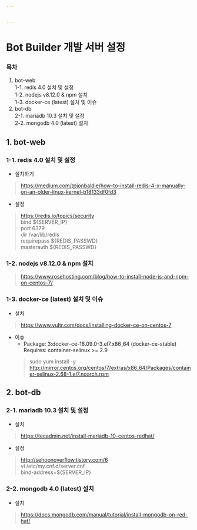 ```yaml
---


---
```


<h1 id="bot-builder-개발-서버-설정">Bot Builder 개발 서버 설정</h1>
<h3 id="목차">목차</h3>
<ol>
<li>bot-web<br>
1-1. redis 4.0 설치 및 설정<br>
1-2. nodejs v8.12.0 &amp; npm 설치<br>
1-3. docker-ce (latest) 설치 및 이슈</li>
<li>bot-db<br>
2-1. mariadb 10.3 설치 및 설정<br>
2-2. mongodb 4.0 (latest) 설치</li>
</ol>
<h2 id="bot-web">1. bot-web</h2>
<h3 id="redis-4.0-설치-및-설정">1-1. redis 4.0 설치 및 설정</h3>
<ul>
<li>설치하기</li>
</ul>
<blockquote>
<p><a href="https://medium.com/@jonbaldie/how-to-install-redis-4-x-manually-on-an-older-linux-kernel-b18133df0fd3">https://medium.com/@jonbaldie/how-to-install-redis-4-x-manually-on-an-older-linux-kernel-b18133df0fd3</a></p>
</blockquote>
<ul>
<li>설정</li>
</ul>
<blockquote>
<p><a href="https://redis.io/topics/security">https://redis.io/topics/security</a><br>
bind ${SERVER_IP}<br>
port 6379<br>
dir /var/lib/redis<br>
requirepass ${REDIS_PASSWD}<br>
masterauth ${REDIS_PASSWD}</p>
</blockquote>
<h3 id="nodejs-v8.12.0--npm-설치">1-2. nodejs v8.12.0 &amp; npm 설치</h3>
<blockquote>
<p><a href="https://www.rosehosting.com/blog/how-to-install-node-js-and-npm-on-centos-7/">https://www.rosehosting.com/blog/how-to-install-node-js-and-npm-on-centos-7/</a></p>
</blockquote>
<h3 id="docker-ce-latest-설치-및-이슈">1-3. docker-ce (latest) 설치 및 이슈</h3>
<ul>
<li>설치</li>
</ul>
<blockquote>
<p><a href="https://www.vultr.com/docs/installing-docker-ce-on-centos-7">https://www.vultr.com/docs/installing-docker-ce-on-centos-7</a></p>
</blockquote>
<ul>
<li>이슈
<ul>
<li>Package: 3:docker-ce-18.09.0-3.el7.x86_64 (docker-ce-stable)<br>
Requires: container-selinux &gt;= 2.9</li>
</ul>
<blockquote>
<p>sudo yum install -y <a href="http://mirror.centos.org/centos/7/extras/x86_64/Packages/container-selinux-2.68-1.el7.noarch.rpm">http://mirror.centos.org/centos/7/extras/x86_64/Packages/container-selinux-2.68-1.el7.noarch.rpm</a></p>
</blockquote>
</li>
</ul>
<h2 id="bot-db">2. bot-db</h2>
<h3 id="mariadb-10.3-설치-및-설정">2-1. mariadb 10.3 설치 및 설정</h3>
<ul>
<li>설치</li>
</ul>
<blockquote>
<p><a href="https://tecadmin.net/install-mariadb-10-centos-redhat/">https://tecadmin.net/install-mariadb-10-centos-redhat/</a></p>
</blockquote>
<ul>
<li>설정</li>
</ul>
<blockquote>
<p><a href="http://sehoonoverflow.tistory.com/6">http://sehoonoverflow.tistory.com/6</a><br>
vi /etc/my.cnf.d/server.cnf<br>
bind-address=${SERVER_IP}</p>
</blockquote>
<h3 id="mongodb-4.0-latest-설치">2-2. mongodb 4.0 (latest) 설치</h3>
<ul>
<li>설치</li>
</ul>
<blockquote>
<p><a href="https://docs.mongodb.com/manual/tutorial/install-mongodb-on-red-hat/">https://docs.mongodb.com/manual/tutorial/install-mongodb-on-red-hat/</a></p>
</blockquote>

